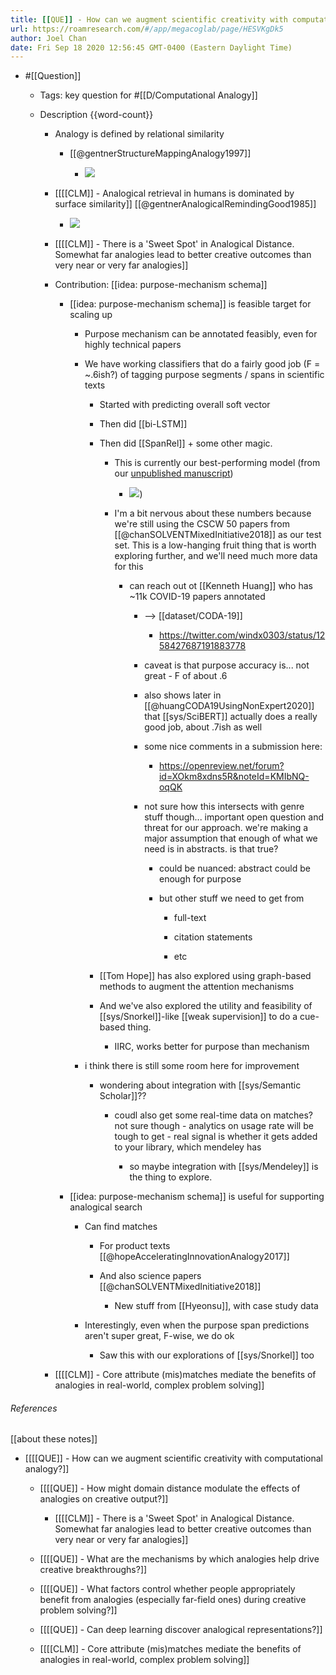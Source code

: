 ```yaml
---
title: [[QUE]] - How can we augment scientific creativity with computational analogy?
url: https://roamresearch.com/#/app/megacoglab/page/HESVKgDk5
author: Joel Chan
date: Fri Sep 18 2020 12:56:45 GMT-0400 (Eastern Daylight Time)
---
```


- #[[Question]]

    - Tags: key question for #[[D/Computational Analogy]]

    - Description {{word-count}}

        - Analogy is defined by relational similarity

            - [[@gentnerStructureMappingAnalogy1997]]

                - ![](https://firebasestorage.googleapis.com/v0/b/firescript-577a2.appspot.com/o/imgs%2Fapp%2Fmegacoglab%2FC0CKJWoVGw.png?alt=media&token=2cac9f86-f961-4fab-9bc0-51df1ca4265f)

        - [[[[CLM]] - Analogical retrieval in humans is dominated by surface similarity]] [[@gentnerAnalogicalRemindingGood1985]]

            - ![](https://firebasestorage.googleapis.com/v0/b/firescript-577a2.appspot.com/o/imgs%2Fapp%2Fmegacoglab%2FO5kmmXtt-d.png?alt=media&token=0ed35b29-10c3-4304-b35d-2687537c808f)

        - [[[[CLM]] - There is a 'Sweet Spot' in Analogical Distance. Somewhat far analogies lead to better creative outcomes than very near or very far analogies]]

        - Contribution: [[idea: purpose-mechanism schema]]

            - [[idea: purpose-mechanism schema]] is feasible target for scaling up

                - Purpose mechanism can be annotated feasibly, even for highly technical papers

                - We have working classifiers that do a fairly good job (F = ~.6ish?) of tagging purpose segments / spans in scientific texts

                    - Started with predicting overall soft vector

                    - Then did [[bi-LSTM]]

                    - Then did [[SpanRel]] + some other magic.

                        - This is currently our best-performing model (from our [unpublished manuscript](https://www.overleaf.com/project/5ee79084c20b3600018007b8))

                            - ![](https://firebasestorage.googleapis.com/v0/b/firescript-577a2.appspot.com/o/imgs%2Fapp%2Fmegacoglab%2F36f_QbCHs6.png?alt=media&token=0b99d205-4254-4eda-9192-62af68ef552e))

                        - I'm a bit nervous about these numbers because we're still using the CSCW 50 papers from [[@chanSOLVENTMixedInitiative2018]] as our test set. This is a low-hanging fruit thing that is worth exploring further, and we'll need much more data for this

                            - can reach out ot [[Kenneth Huang]] who has ~11k COVID-19 papers annotated

                                - --> [[dataset/CODA-19]]

                                    - https://twitter.com/windx0303/status/1258427687191883778

                                - caveat is that purpose accuracy is... not great - F of about .6

                                - also shows later in [[@huangCODA19UsingNonExpert2020]] that [[sys/SciBERT]] actually does a really good job, about .7ish as well

                                - some nice comments in a submission here:

                                    - https://openreview.net/forum?id=XOkm8xdns5R&noteId=KMIbNQ-oqQK

                                - not sure how this intersects with genre stuff though... important open question and threat for our approach. we're making a major assumption that enough of what we need is in abstracts. is that true?

                                    - could be nuanced: abstract could be enough for purpose

                                    - but other stuff we need to get from

                                        - full-text

                                        - citation statements

                                        - etc

                    - [[Tom Hope]] has also explored using graph-based methods to augment the attention mechanisms

                    - And we've also explored the utility and feasibility of [[sys/Snorkel]]-like [[weak supervision]] to do a cue-based thing.

                        - IIRC, works better for purpose than mechanism

                - i think there is still some room here for improvement

                    - wondering about integration with [[sys/Semantic Scholar]]??

                        - coudl also get some real-time data on matches? not sure though - analytics on usage rate will be tough to get - real signal is whether it gets added to your library, which mendeley has

                            - so maybe integration with [[sys/Mendeley]] is the thing to explore.

            - [[idea: purpose-mechanism schema]] is useful for supporting analogical search

                - Can find matches

                    - For product texts [[@hopeAcceleratingInnovationAnalogy2017]]

                    - And also science papers [[@chanSOLVENTMixedInitiative2018]]

                        - New stuff from [[Hyeonsu]], with case study data

                - Interestingly, even when the purpose span predictions aren't super great, F-wise, we do ok

                    - Saw this with our explorations of [[sys/Snorkel]] too

        - [[[[CLM]] - Core attribute (mis)matches mediate the benefits of analogies in real-world, complex problem solving]]

###### References

[[about these notes]]

- [[[[QUE]] - How can we augment scientific creativity with computational analogy?]]

    - [[[[QUE]] - How might domain distance modulate the effects of analogies on creative output?]]

        - [[[[CLM]] - There is a 'Sweet Spot' in Analogical Distance. Somewhat far analogies lead to better creative outcomes than very near or very far analogies]]

    - [[[[QUE]] - What are the mechanisms by which analogies help drive creative breakthroughs?]]

    - [[[[QUE]] - What factors control whether people appropriately benefit from analogies (especially far-field ones) during creative problem solving?]]

    - [[[[QUE]] - Can deep learning discover analogical representations?]]

    - [[[[CLM]] - Core attribute (mis)matches mediate the benefits of analogies in real-world, complex problem solving]]

